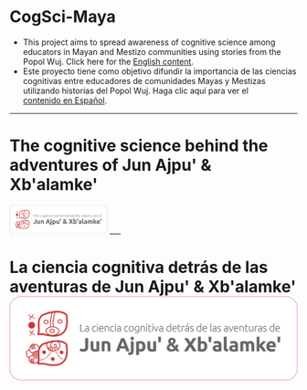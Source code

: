 # CogSci-Maya
- This project aims to spread awareness of cognitive science among educators in Mayan and Mestizo communities using stories from the Popol Wuj. Click here for the [English content](#the-cognitive-science-behind-the-adventures-of-jun-ajpu--xbalamke). 
- Este proyecto tiene como objetivo difundir la importancia de las ciencias cognitivas entre educadores de comunidades Mayas y Mestizas utilizando historias del Popol Wuj. Haga clic aquí para ver el [contenido en Español](#la-ciencia-cognitiva-detr%C3%A1s-de-las-aventuras-de-jun-ajpu--xbalamke).
  
___

# The cognitive science behind the adventures of Jun Ajpu' & Xb'alamke' 
<img src="./img/csm_logo_en.png" width=auto height="50">
___

# La ciencia cognitiva detrás de las aventuras de Jun Ajpu' & Xb'alamke' ![csm_en](https://github.com/smy1/cogsci-maya/blob/main/img/csm_logo_es.png)
